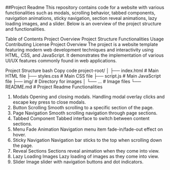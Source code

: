 ##Project Readme
This repository contains code for a website with various functionalities such as modals, scrolling behavior, tabbed components, navigation animations, sticky navigation, section reveal animations, lazy loading images, and a slider. Below is an overview of the project structure and functionalities.

Table of Contents
Project Overview
Project Structure
Functionalities
Usage
Contributing
License
Project Overview
The project is a website template featuring modern web development techniques and interactivity using HTML, CSS, and JavaScript. It demonstrates the implementation of various UI/UX features commonly found in web applications.

Project Structure
bash
Copy code
project-root/
│
├── index.html              # Main HTML file
├── styles.css              # Main CSS file
├── script.js               # Main JavaScript file
├── img/                    # Directory for images
│   └── ...                 # Image files
└── README.md               # Project Readme
Functionalities
1. Modals
Opening and closing modals.
Handling modal overlay clicks and escape key press to close modals.
2. Button Scrolling
Smooth scrolling to a specific section of the page.
3. Page Navigation
Smooth scrolling navigation through page sections.
4. Tabbed Component
Tabbed interface to switch between content sections.
5. Menu Fade Animation
Navigation menu item fade-in/fade-out effect on hover.
6. Sticky Navigation
Navigation bar sticks to the top when scrolling down the page.
7. Reveal Sections
Sections reveal animation when they come into view.
8. Lazy Loading Images
Lazy loading of images as they come into view.
9. Slider
Image slider with navigation buttons and dot indicators.
